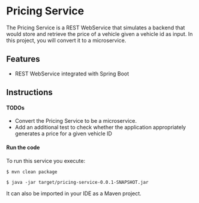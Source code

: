 # Pricing Service

The Pricing Service is a REST WebService that simulates a backend that would store and retrieve the price of a vehicle
given a vehicle id as input. In this project, you will convert it to a microservice.

## Features

- REST WebService integrated with Spring Boot

## Instructions

#### TODOs

- Convert the Pricing Service to be a microservice.
- Add an additional test to check whether the application appropriately generates a price for a given vehicle ID

#### Run the code

To run this service you execute:

```
$ mvn clean package
```

```
$ java -jar target/pricing-service-0.0.1-SNAPSHOT.jar
```

It can also be imported in your IDE as a Maven project.
